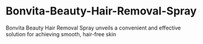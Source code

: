 # Bonvita-Beauty-Hair-Removal-Spray
Bonvita Beauty Hair Removal Spray unveils a convenient and effective solution for achieving smooth, hair-free skin
